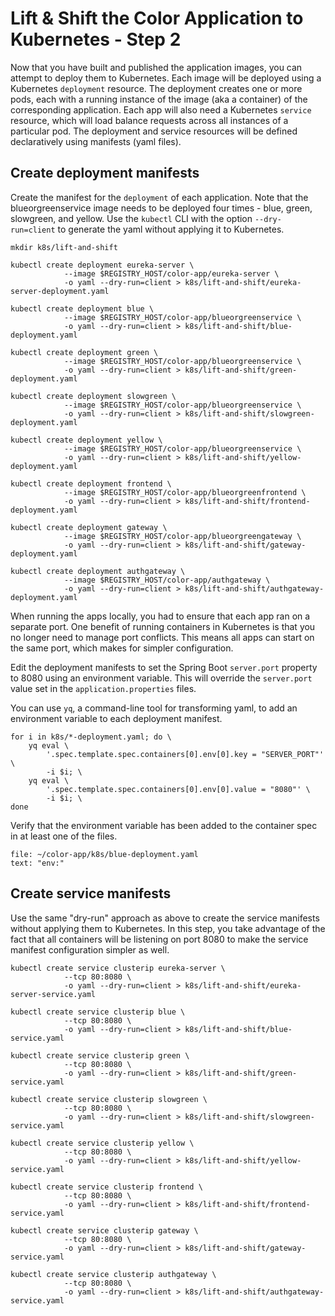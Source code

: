 # Lift & Shift the Color Application to Kubernetes - Step 2

Now that you have built and published the application images, you can attempt to deploy them to Kubernetes.
Each image will be deployed using a Kubernetes `deployment` resource. The deployment creates one or more pods, each with a running instance of the image (aka a container) of the corresponding application.
Each app will also need a Kubernetes `service` resource, which will load balance requests across all instances of a particular pod.
The deployment and service resources will be defined declaratively using manifests (yaml files).

## Create deployment manifests

Create the manifest for the `deployment` of each application.
Note that the blueorgreenservice image needs to be deployed four times - blue, green, slowgreen, and yellow.
Use the `kubectl` CLI with the option `--dry-run=client` to generate the yaml without applying it to Kubernetes. 
```execute-1
mkdir k8s/lift-and-shift

kubectl create deployment eureka-server \
            --image $REGISTRY_HOST/color-app/eureka-server \
            -o yaml --dry-run=client > k8s/lift-and-shift/eureka-server-deployment.yaml

kubectl create deployment blue \
            --image $REGISTRY_HOST/color-app/blueorgreenservice \
            -o yaml --dry-run=client > k8s/lift-and-shift/blue-deployment.yaml

kubectl create deployment green \
            --image $REGISTRY_HOST/color-app/blueorgreenservice \
            -o yaml --dry-run=client > k8s/lift-and-shift/green-deployment.yaml

kubectl create deployment slowgreen \
            --image $REGISTRY_HOST/color-app/blueorgreenservice \
            -o yaml --dry-run=client > k8s/lift-and-shift/slowgreen-deployment.yaml

kubectl create deployment yellow \
            --image $REGISTRY_HOST/color-app/blueorgreenservice \
            -o yaml --dry-run=client > k8s/lift-and-shift/yellow-deployment.yaml

kubectl create deployment frontend \
            --image $REGISTRY_HOST/color-app/blueorgreenfrontend \
            -o yaml --dry-run=client > k8s/lift-and-shift/frontend-deployment.yaml

kubectl create deployment gateway \
            --image $REGISTRY_HOST/color-app/blueorgreengateway \
            -o yaml --dry-run=client > k8s/lift-and-shift/gateway-deployment.yaml

kubectl create deployment authgateway \
            --image $REGISTRY_HOST/color-app/authgateway \
            -o yaml --dry-run=client > k8s/lift-and-shift/authgateway-deployment.yaml
```

When running the apps locally, you had to ensure that each app ran on a separate port.
One benefit of running containers in Kubernetes is that you no longer need to manage port conflicts. 
This means all apps can start on the same port, which makes for simpler configuration.

Edit the deployment manifests to set the Spring Boot `server.port` property to 8080 using an environment variable.
This will override the `server.port` value set in the `application.properties` files.

You can use `yq`, a command-line tool for transforming yaml, to add an environment variable to each deployment manifest.
```execute-1
for i in k8s/*-deployment.yaml; do \
    yq eval \
        '.spec.template.spec.containers[0].env[0].key = "SERVER_PORT"' \
        -i $i; \
    yq eval \
        '.spec.template.spec.containers[0].env[0].value = "8080"' \
        -i $i; \
done
```

Verify that the environment variable has been added to the container spec in at least one of the files.
```editor:select-matching-text
file: ~/color-app/k8s/blue-deployment.yaml
text: "env:" 
```

## Create service manifests

Use the same "dry-run" approach as above to create the service manifests without applying them to Kubernetes.
In this step, you take advantage of the fact that all containers will be listening on port 8080 to make the service manifest configuration simpler as well.
```execute-1
kubectl create service clusterip eureka-server \
            --tcp 80:8080 \
            -o yaml --dry-run=client > k8s/lift-and-shift/eureka-server-service.yaml

kubectl create service clusterip blue \
            --tcp 80:8080 \
            -o yaml --dry-run=client > k8s/lift-and-shift/blue-service.yaml

kubectl create service clusterip green \
            --tcp 80:8080 \
            -o yaml --dry-run=client > k8s/lift-and-shift/green-service.yaml

kubectl create service clusterip slowgreen \
            --tcp 80:8080 \
            -o yaml --dry-run=client > k8s/lift-and-shift/slowgreen-service.yaml

kubectl create service clusterip yellow \
            --tcp 80:8080 \
            -o yaml --dry-run=client > k8s/lift-and-shift/yellow-service.yaml

kubectl create service clusterip frontend \
            --tcp 80:8080 \
            -o yaml --dry-run=client > k8s/lift-and-shift/frontend-service.yaml

kubectl create service clusterip gateway \
            --tcp 80:8080 \
            -o yaml --dry-run=client > k8s/lift-and-shift/gateway-service.yaml

kubectl create service clusterip authgateway \
            --tcp 80:8080 \
            -o yaml --dry-run=client > k8s/lift-and-shift/authgateway-service.yaml
```
